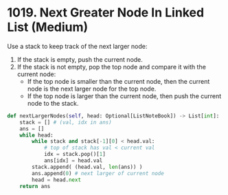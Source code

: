 # 1019. Next Greater Node In Linked List (Medium)

Use a stack to keep track of the next larger node:
1. If the stack is empty, push the current node.
2. If the stack is not empty, pop the top node and compare it with the current node:
    - If the top node is smaller than the current node, then the current node is the next larger node for the top node.
    - If the top node is larger than the current node, then push the current node to the stack.

```python
def nextLargerNodes(self, head: Optional[ListNoteBook]) -> List[int]:
    stack = [] # (val, idx in ans)
    ans = []
    while head:
        while stack and stack[-1][0] < head.val:
            # top of stack has val < current val
            idx = stack.pop()[1]
            ans[idx] = head.val
        stack.append( (head.val, len(ans)) )
        ans.append(0) # next larger of current node
        head = head.next
    return ans
```

